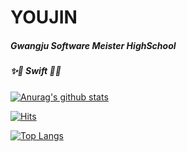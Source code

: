 
# YOUJIN

##### Gwangju Software Meister HighSchool

##### ✨💖 Swift 💖✨

[![Anurag's github stats](https://github-readme-stats.vercel.app/api?username=Y00ujin)](https://github.com/anuraghazra/github-readme-stats)


[![Hits](https://hits.seeyoufarm.com/api/count/incr/badge.svg?url=https%3A%2F%2Fgithub.com%2Fgjbae1212%2Fhit-counter&count_bg=%23D7D7D7&title_bg=%23606060&icon=swift.svg&icon_color=%23FFFFFF&title=SWIFT&edge_flat=false)](https://hits.seeyoufarm.com)

[![Top Langs](https://github-readme-stats.vercel.app/api/top-langs/?username=Y00ujin)](https://github.com/anuraghazra/github-readme-stats)
